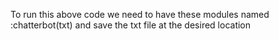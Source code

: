 To run this above code we need to have these modules named :chatterbot(txt) and save the txt file at the desired location
